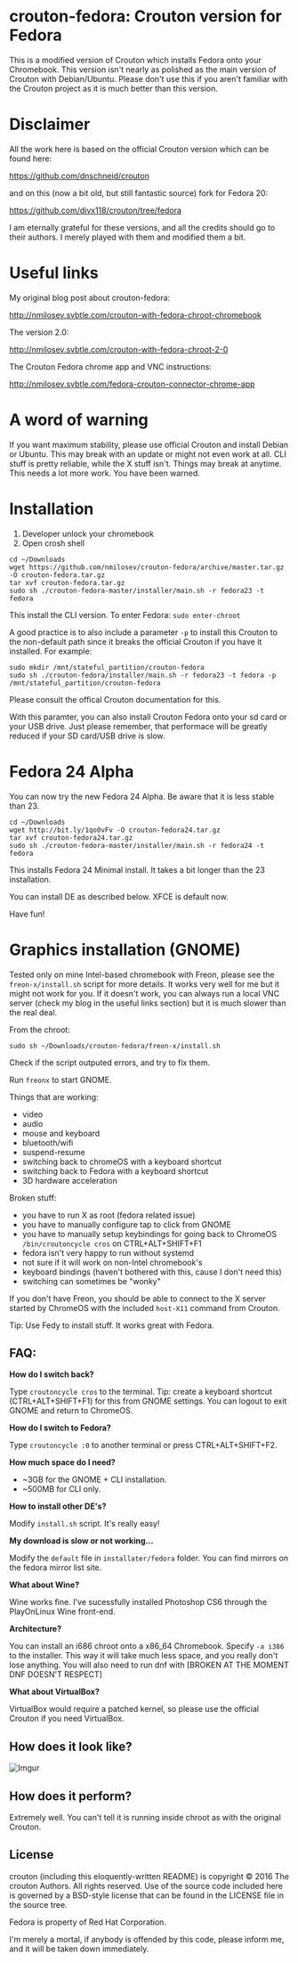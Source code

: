 crouton-fedora: Crouton version for Fedora
=================================================

This is a modified version of Crouton which installs Fedora onto your Chromebook.
This version isn't nearly as polished as the main version of Crouton with Debian/Ubuntu.
Please don't use this if you aren't familiar with the Crouton project as it is much better
than this version.

Disclaimer
=================================================

All the work here is based on the official Crouton version which can be found here:

https://github.com/dnschneid/crouton

and on this (now a bit old, but still fantastic source) fork for Fedora 20:

https://github.com/divx118/crouton/tree/fedora

I am eternally grateful for these versions, and all the credits should go to their authors.
I merely played with them and modified them a bit.

Useful links
=================================================

My original blog post about crouton-fedora:

http://nmilosev.svbtle.com/crouton-with-fedora-chroot-chromebook

The version 2.0:

http://nmilosev.svbtle.com/crouton-with-fedora-chroot-2-0

The Crouton Fedora chrome app and VNC instructions:

http://nmilosev.svbtle.com/fedora-crouton-connector-chrome-app

A word of warning
=================================================

If you want maximum stability, please use official Crouton and install Debian or Ubuntu.
This may break with an update or might not even work at all. CLI stuff is pretty reliable,
while the X stuff isn't. Things may break at anytime. This needs a lot more work.
You have been warned.

Installation
=================================================

1. Developer unlock your chromebook
2. Open crosh shell

```
cd ~/Downloads
wget https://github.com/nmilosev/crouton-fedora/archive/master.tar.gz -O crouton-fedora.tar.gz
tar xvf crouton-fedora.tar.gz
sudo sh ./crouton-fedora-master/installer/main.sh -r fedora23 -t fedora
```

This install the CLI version. To enter Fedora: ```sudo enter-chroot```

A good practice is to also include a parameter ```-p``` to install this Crouton to the non-default path
since it breaks the official Crouton if you have it installed. For example:

```
sudo mkdir /mnt/stateful_partition/crouton-fedora
sudo sh ./crouton-fedora/installer/main.sh -r fedora23 -t fedora -p /mnt/stateful_partition/crouton-fedora
```

Please consult the offical Crouton documentation for this.

With this paramter, you can also install Crouton Fedora onto your sd card or your USB drive. Just please
remember, that performace will be greatly reduced if your SD card/USB drive is slow.

Fedora 24 Alpha
=================================================

You can now try the new Fedora 24 Alpha. Be aware that it is less stable than 23.

```
cd ~/Downloads
wget http://bit.ly/1qo0vFv -O crouton-fedora24.tar.gz
tar xvf crouton-fedora24.tar.gz
sudo sh ./crouton-fedora-master/installer/main.sh -r fedora24 -t fedora
```

This installs Fedora 24 Minimal install. It takes a bit longer than the 23 installation.

You can install DE as described below. XFCE is default now.

Have fun!

Graphics installation (GNOME)
=================================================

Tested only on mine Intel-based chromebook with Freon, please see the ```freon-x/install.sh```
script for more details. It works very well for me but it might not work for you. If it doesn't work,
you can always run a local VNC server (check my blog in the useful links section) but it is much slower
than the real deal.

From the chroot:

```
sudo sh ~/Downloads/crouton-fedora/freon-x/install.sh
```

Check if the script outputed errors, and try to fix them.

Run ```freonx``` to start GNOME.

Things that are working:

- video
- audio
- mouse and keyboard
- bluetooth/wifi
- suspend-resume
- switching back to chromeOS with a keyboard shortcut
- switching back to Fedora with a keyboard shortcut
- 3D hardware acceleration

Broken stuff:

- you have to run X as root (fedora related issue)
- you have to manually configure tap to click from GNOME
- you have to manually setup keybindings for going back to ChromeOS ```/bin/croutoncycle cros``` on CTRL+ALT+SHIFT+F1
- fedora isn't very happy to run without systemd
- not sure if it will work on non-Intel chromebook's
- keyboard bindings (haven't bothered with this, cause I don't need this)
- switching can sometimes be "wonky"

If you don't have Freon, you should be able to connect to the X server started by ChromeOS
with the included ```host-X11``` command from Crouton.

Tip: Use Fedy to install stuff. It works great with Fedora.

FAQ:
---

**How do I switch back?**

Type ```croutoncycle cros``` to the terminal. Tip: create a keyboard shortcut (CTRL+ALT+SHIFT+F1) for this
from GNOME settings. You can logout to exit GNOME and return to ChromeOS.

**How do I switch to Fedora?**

Type ```croutoncycle :0``` to another terminal or press CTRL+ALT+SHIFT+F2.

**How much space do I need?**

- ~3GB for the GNOME + CLI installation.
- ~500MB for CLI only.

**How to install other DE's?**

Modify ```install.sh``` script. It's really easy!

**My download is slow or not working...**

Modify the ```default``` file in ```installater/fedora``` folder. You can find mirrors on the
fedora mirror list site.

**What about Wine?**

Wine works fine. I've sucessfully installed Photoshop CS6 through the PlayOnLinux Wine front-end.

**Architecture?**

You can install an i686 chroot onto a x86_64 Chromebook. Specify ```-a i386``` to the installer. This way it will take
much less space, and you really don't lose anything. You will also need to run dnf with [BROKEN AT THE MOMENT DNF DOESN'T RESPECT]

**What about VirtualBox?**

VirtualBox would require a patched kernel, so please use the official Crouton if you need VirtualBox.

How does it look like?
---
![Imgur](http://i.imgur.com/J9RzbVo.jpg)

How does it perform?
---

Extremely well. You can't tell it is running inside chroot as with the original Crouton.

License
-------
crouton (including this eloquently-written README) is copyright &copy; 2016 The
crouton Authors. All rights reserved. Use of the source code included here is
governed by a BSD-style license that can be found in the LICENSE file in the
source tree.

Fedora is property of Red Hat Corporation.

I'm merely a mortal, if anybody is offended by this code, please inform me, and it
will be taken down immediately.
